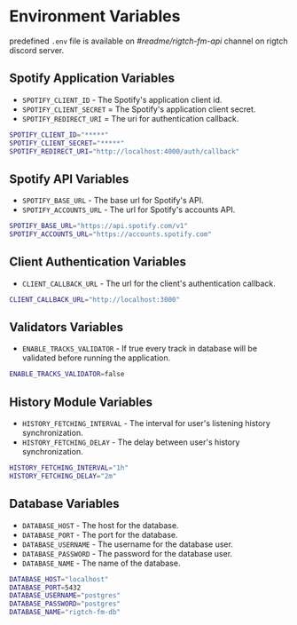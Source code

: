 # Environment Variables

predefined `.env` file is available on
_#readme/rigtch-fm-api_ channel on rigtch discord server.

## Spotify Application Variables

- `SPOTIFY_CLIENT_ID` - The Spotify's application client id.
- `SPOTIFY_CLIENT_SECRET` = The Spotify's application client secret.
- `SPOTIFY_REDIRECT_URI` = The uri for authentication callback.

```bash
SPOTIFY_CLIENT_ID="*****"
SPOTIFY_CLIENT_SECRET="*****"
SPOTIFY_REDIRECT_URI="http://localhost:4000/auth/callback"
```

## Spotify API Variables

- `SPOTIFY_BASE_URL` - The base url for Spotify's API.
- `SPOTIFY_ACCOUNTS_URL` - The url for Spotify's accounts API.

```bash
SPOTIFY_BASE_URL="https://api.spotify.com/v1"
SPOTIFY_ACCOUNTS_URL="https://accounts.spotify.com"
```

## Client Authentication Variables

- `CLIENT_CALLBACK_URL` - The url for the client's authentication callback.

```bash
CLIENT_CALLBACK_URL="http://localhost:3000"
```

## Validators Variables

- `ENABLE_TRACKS_VALIDATOR` - If true every track in database will be validated
  before running the application.

```bash
ENABLE_TRACKS_VALIDATOR=false
```

## History Module Variables

- `HISTORY_FETCHING_INTERVAL` - The interval for user's listening history synchronization.
- `HISTORY_FETCHING_DELAY` - The delay between user's history synchronization.

```bash
HISTORY_FETCHING_INTERVAL="1h"
HISTORY_FETCHING_DELAY="2m"
```

## Database Variables

- `DATABASE_HOST` - The host for the database.
- `DATABASE_PORT` - The port for the database.
- `DATABASE_USERNAME` - The username for the database user.
- `DATABASE_PASSWORD` - The password for the database user.
- `DATABASE_NAME` - The name of the database.

```bash
DATABASE_HOST="localhost"
DATABASE_PORT=5432
DATABASE_USERNAME="postgres"
DATABASE_PASSWORD="postgres"
DATABASE_NAME="rigtch-fm-db"
```

